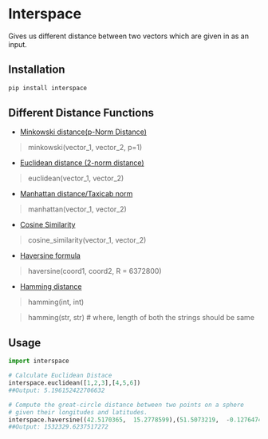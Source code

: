 
# Interspace
Gives us different distance between two vectors which are given in as an input.

## Installation

```bash
pip install interspace
```

## Different Distance Functions

- [Minkowski distance(p-Norm Distance)](https://en.wikipedia.org/wiki/Minkowski_distance)
>minkowski(vector_1, vector_2, p=1)
- [Euclidean distance (2-norm distance)](https://en.wikipedia.org/wiki/Euclidean_distance)
>euclidean(vector_1, vector_2)
-  [Manhattan distance/Taxicab norm](https://en.wikipedia.org/wiki/Taxicab_geometry)
>manhattan(vector_1, vector_2)
- [Cosine Similarity](https://en.wikipedia.org/wiki/Cosine_similarity)
>cosine_similarity(vector_1, vector_2)
- [Haversine formula](https://en.wikipedia.org/wiki/Haversine_formula)
>haversine(coord1, coord2, R = 6372800)
- [Hamming distance](https://en.wikipedia.org/wiki/Hamming_distance)
>hamming(int, int)

>hamming(str, str) # where, length of both the strings should be same

## Usage

```python
import interspace

# Calculate Euclidean Distace
interspace.euclidean([1,2,3],[4,5,6])
##Output: 5.196152422706632

# Compute the great-circle distance between two points on a sphere 
# given their longitudes and latitudes.
interspace.haversine((42.5170365,  15.2778599),(51.5073219,  -0.1276474))
##Output: 1532329.6237517272
```